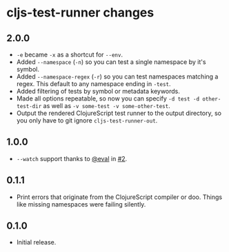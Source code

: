 # cljs-test-runner changes

## 2.0.0

 * `-e` became `-x` as a shortcut for `--env`.
 * Added `--namespace` (`-n`) so you can test a single namespace by it's symbol.
 * Added `--namespace-regex` (`-r`) so you can test namespaces matching a regex. This default to any namespace ending in `-test`.
 * Added filtering of tests by symbol or metadata keywords.
 * Made all options repeatable, so now you can specify `-d test -d other-test-dir` as well as `-v some-test -v some-other-test`.
 * Output the rendered ClojureScript test runner to the output directory, so you only have to git ignore `cljs-test-runner-out`.

## 1.0.0

 * `--watch` support thanks to [@eval](https://github.com/eval) in [#2](https://github.com/Olical/cljs-test-runner/pull/2).

## 0.1.1

 * Print errors that originate from the ClojureScript compiler or doo. Things like missing namespaces were failing silently.

## 0.1.0

 * Initial release.
